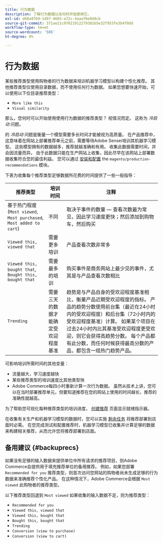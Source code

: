 ```yaml
---
title: 行为数据
description: 了解行为数据以及何时开始使用它。
exl-id: d68a97b9-1497-4603-a72c-4aaaf6e048cb
source-git-commit: 371ae21c97021912279381b5e32f953fe3b4f0dd
workflow-type: tm+mt
source-wordcount: '585'
ht-degree: 0%

---
```


# 行为数据

某些推荐类型使用购物者的行为数据来培训机器学习模型以构建个性化推荐。 其他推荐类型仅使用目录数据，而不使用任何行为数据。 如果您想要快速开始，可以使用以下仅目录推荐类型：

- `More like this`
- `Visual similarity`

那么，您何时可以开始使用使用行为数据的推荐类型？ 视情况而定。 这称为 _冷启动_ 问题。

的 _冷启动_ 问题是衡量一个模型需要多长时间才能被视为高质量。 在产品推荐中，这意味着在网站上部署推荐单元之前，需要等待Adobe Sensei培训其机器学习模型。 这些模型拥有的数据越多，推荐就越准确和有用。 收集此数据需要时间，并会因流量而异。 由于此数据只能在生产网站上收集，因此尽早在该网站上部署数据收集符合您的最佳利益。 您可以通过 [安装和配置](install-configure.md) the `magento/production-recommendations` 模块。

下表为收集每个推荐类型足够数据所花费的时间提供了一些一般指导：

| 推荐类型 | 培训时间 | 注释 |
|---|---|---|
| 基于热门程度(`Most viewed`, `Most purchased`, `Most added to cart`) | 不同 | 取决于事件的数量 — 查看次数最为常见，因此学习速度更快；然后添加到购物车，然后购买 |
| `Viewed this, viewed that` | 需要更多培训 | 产品查看次数非常多 |
| `Viewed this, bought that`, `Bought this, bought that` | 需要最多的培训 | 购买事件是商务网站上最少见的事件，尤其是与产品查看次数相比 |
| `Trending` | 需要三天的数据才能确定受欢迎程度基准 | 趋势是与产品自身的受欢迎程度基准相比，衡量产品近期受欢迎程度的指标。 产品的趋势分数使用前台集（最近在24小时内的受欢迎程度）和后台集（72小时内的受欢迎程度基准）计算。 如果某个项目在过去24小时内比其基准受欢迎程度更受欢迎，则它会获得高趋势分数。 每个产品都有此分数，而任何时候获得最高分数的产品，都包含一组热门趋势产品。 |

可影响培训所需时间的其他变量：

- 流量越大，学习速度越快
- 某些推荐类型的培训速度比其他类型快
- Adobe Commerce每四小时重新计算一次行为数据。 虽然从技术上讲，您可以在当时部署推荐单元，但要知道推荐在您的网站上使用的时间越长，推荐的准确性就越高。

为了帮助您可视化每种推荐类型的培训进度， [创建推荐](create.md) 页面显示就绪指示器。

在收集有关生产和机器学习模型的数据时，您可以实施 [剩余任务](implementation-workflow.md) 将推荐部署到店面时必需。 在您完成测试和配置推荐时，机器学习模型已收集并计算足够的数据来构建相关推荐，从而允许您将推荐部署到店面。

## 备用建议 {#backuprecs}

如果没有足够的输入数据来提供单位中所有请求的推荐项目，则Adobe Commerce会提供用于填充推荐单位的备用推荐。 例如，如果您部署 `Recommended for you` 推荐类型，则首次访问您网站的购物者尚未生成足够的行为数据来准确推荐个性化产品。 在这种情况下，Adobe Commerce会根据 `Most viewed` 此购物者的推荐类型。

以下推荐类型回退到 `Most viewed` 如果收集的输入数据不足，则为推荐类型：

- `Recommended for you`
- `Viewed this, viewed that`
- `Viewed this, bought that`
- `Bought this, bought that`
- `Trending`
- `Conversion (view to purchase)`
- `Conversion (view to cart)`
